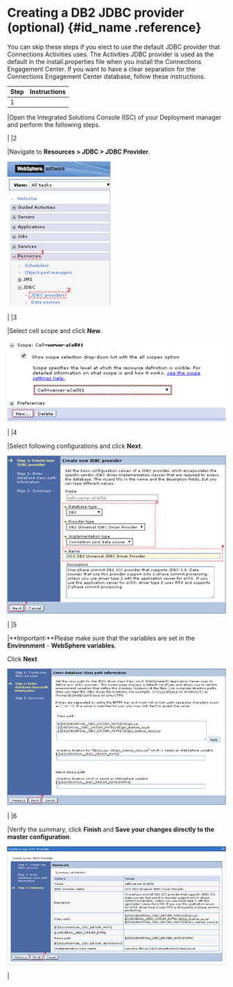 # Creating a DB2 JDBC provider \(optional\) {#id_name .reference}

You can skip these steps if you elect to use the default JDBC provider that Connections Activities uses. The Activities JDBC provider is used as the default in the install.properties file when you install the Connections Engagement Center. If you want to have a clear separation for the Connections Engagement Center database, follow these instructions.

|Step|Instructions|
|----|------------|
|1

|Open the Integrated Solutions Console \(ISC\) of your Deployment manager and perform the following steps.

|
|2

|Navigate to **Resources \> JDBC \> JDBC Provider**.

 ![image](images/image39.png)

|
|3

|Select cell scope and click **New**.

 ![image](images/image40.png)

|
|4

|Select following configurations and click **Next**.

 ![image](images/image41.png)

|
|5

|**Important:**Please make sure that the variables are set in the **Environment** - **WebSphere variables**.

 Click **Next**

 ![image](images/image42.png)

|
|6

|Verify the summary, click **Finish** and **Save your changes directly to the master configuration**.

 ![image](images/image43.png)

|

